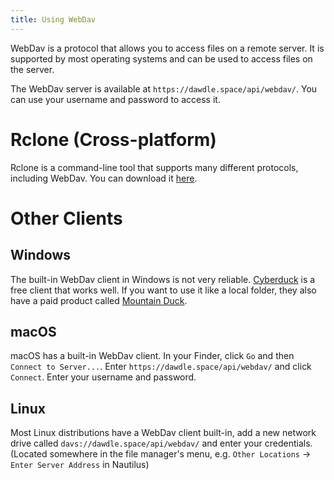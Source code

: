 ```yaml
---
title: Using WebDav
---
```


WebDav is a protocol that allows you to access files on a remote server. It is
supported by most operating systems and can be used to access files on the
server.

The WebDav server is available at `https://dawdle.space/api/webdav/`. You can use your username and password to access it.

# Rclone (Cross-platform)

Rclone is a command-line tool that supports many different protocols, including
WebDav. You can download it [here](https://rclone.org/downloads/).

# Other Clients

## Windows

The built-in WebDav client in Windows is not very reliable.
[Cyberduck](https://cyberduck.io/) is a free client that works well. If you
want to use it like a local folder, they also have a paid product called
[Mountain Duck](https://mountainduck.io/).

## macOS

macOS has a built-in WebDav client. In your Finder, click `Go` and then `Connect to Server...`. Enter
`https://dawdle.space/api/webdav/` and click `Connect`. Enter your username and password.

## Linux

Most Linux distributions have a WebDav client built-in, add a new network drive called `davs://dawdle.space/api/webdav/` and enter your credentials. (Located somewhere in the file manager's menu, e.g. `Other Locations` -> `Enter Server Address` in Nautilus)
